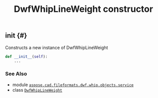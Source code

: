 ﻿---
title: DwfWhipLineWeight constructor
second_title: Aspose.CAD for Python via .NET API References
description: 
type: docs
weight: 10
url: /python-net/aspose.cad.fileformats.dwf.whip.objects.service/dwfwhiplineweight/__init__/
is_root: false
---

## __init__ {#}

Constructs a new instance of DwfWhipLineWeight



```python
def __init__(self):
    ...
```





### See Also
* module [`aspose.cad.fileformats.dwf.whip.objects.service`](../../)
* class [`DwfWhipLineWeight`](/cad/python-net/aspose.cad.fileformats.dwf.whip.objects.service/dwfwhiplineweight)
